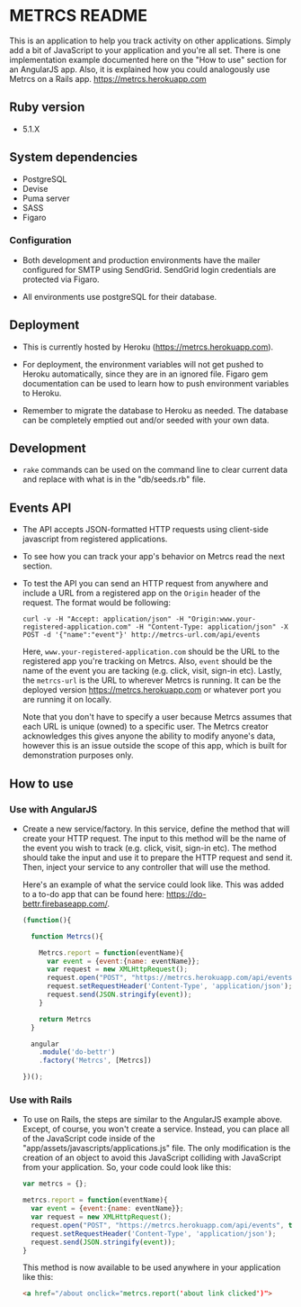 # METRCS README
This is an application to help you track activity on other applications.
Simply add a bit of JavaScript to your application and you're all set.
There is one implementation example documented here on the "How to use"
section for an AngularJS app. Also, it is explained how you could analogously
use Metrcs on a Rails app.
https://metrcs.herokuapp.com

## Ruby version
* 5.1.X

## System dependencies
* PostgreSQL
* Devise
* Puma server
* SASS
* Figaro

### Configuration
* Both development and production environments have the mailer configured for
  SMTP using SendGrid. SendGrid login credentials are protected via Figaro.

* All environments use postgreSQL for their database.

## Deployment
* This is currently hosted by Heroku (https://metrcs.herokuapp.com).

* For deployment, the environment variables will not get pushed to Heroku
  automatically, since they are in an ignored file. Figaro gem documentation
  can be used to learn how to push environment variables to Heroku.

* Remember to migrate the database to Heroku as needed. The database can be
  completely emptied out and/or seeded with your own data.

## Development
* `rake` commands can be used on the command line to clear current data
and replace with what is in the "db/seeds.rb" file.

## Events API
* The API accepts JSON-formatted HTTP requests using client-side javascript from
  registered applications.

* To see how you can track your app's behavior on Metrcs read the next section.

* To test the API you can send an HTTP request from anywhere and include a URL
  from a registered app on the `Origin` header of the request. The format
  would be following:

  ```http
  curl -v -H "Accept: application/json" -H "Origin:www.your-registered-application.com" -H "Content-Type: application/json" -X POST -d '{"name":"event"}' http://metrcs-url.com/api/events
  ```

  Here, `www.your-registered-application.com` should be the URL to the
  registered app you're tracking on Metrcs. Also, `event` should be the name
  of the event you are tacking (e.g. click, visit, sign-in etc). Lastly, the
  `metrcs-url` is the URL to wherever Metrcs is running. It can be the deployed
  version https://metrcs.herokuapp.com or whatever port you are running it on
  locally.

  Note that you don't have to specify a user because Metrcs assumes that each
  URL is unique (owned) to a specific user. The Metrcs creator acknowledges this
  gives anyone the ability to modify anyone's data, however this is an issue outside the scope of this app, which is built for demonstration purposes only.

## How to use

### Use with AngularJS
* Create a new service/factory. In this service, define the method that will
  create your HTTP request. The input to this method will be the name of the
  event you wish to track (e.g. click, visit, sign-in etc). The method should
  take the input and use it to prepare the HTTP request and send it. Then,
  inject your service to any controller that will use the method.

  Here's an example of what the service could look like. This was added to a
  to-do app that can be found here: https://do-bettr.firebaseapp.com/.

  ```javascript
  (function(){

    function Metrcs(){

      Metrcs.report = function(eventName){
        var event = {event:{name: eventName}};
        var request = new XMLHttpRequest();
        request.open("POST", "https://metrcs.herokuapp.com/api/events", true);
        request.setRequestHeader('Content-Type', 'application/json');
        request.send(JSON.stringify(event));
      }

      return Metrcs
    }

    angular
      .module('do-bettr')
      .factory('Metrcs', [Metrcs])

  })();
  ```

### Use with Rails
* To use on Rails, the steps are similar to the AngularJS example above.
  Except, of course, you won't create a service. Instead, you can place all of
  the JavaScript code inside of the "app/assets/javascripts/applications.js"
  file. The only modification is the creation of an object to avoid this
  JavaScript colliding with JavaScript from your application. So, your code
  could look like this:

  ```javascript
  var metrcs = {};

  metrcs.report = function(eventName){
    var event = {event:{name: eventName}};
    var request = new XMLHttpRequest();
    request.open("POST", "https://metrcs.herokuapp.com/api/events", true);
    request.setRequestHeader('Content-Type', 'application/json');
    request.send(JSON.stringify(event));
  }
  ```

  This method is now available to be used anywhere in your application like
  this:


  ```html
  <a href="/about onclick="metrcs.report('about link clicked')">
  ```
